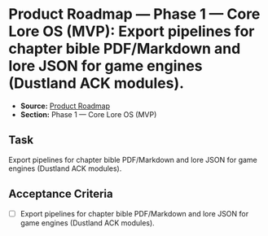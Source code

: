 # Product Roadmap — Phase 1 — Core Lore OS (MVP): Export pipelines for chapter bible PDF/Markdown and lore JSON for game engines (Dustland ACK modules).

- **Source:** [Product Roadmap](docs/product-roadmap.md)
- **Section:** Phase 1 — Core Lore OS (MVP)

## Task
Export pipelines for chapter bible PDF/Markdown and lore JSON for game engines (Dustland ACK modules).

## Acceptance Criteria
- [ ] Export pipelines for chapter bible PDF/Markdown and lore JSON for game engines (Dustland ACK modules).
